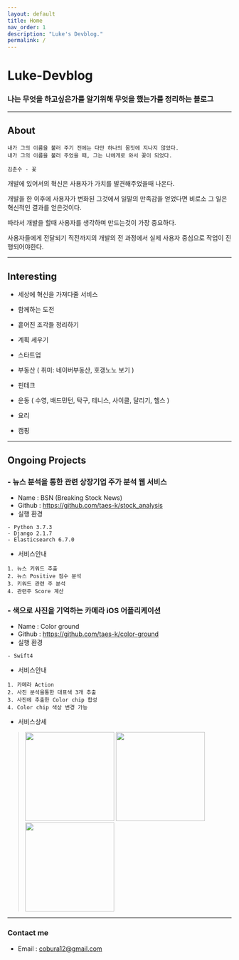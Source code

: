 ```yaml
---
layout: default
title: Home
nav_order: 1
description: "Luke's Devblog."
permalink: /
---
```


<h1> Luke-Devblog</h1>
<h3>나는 무엇을 하고싶은가를 알기위해 무엇을 했는가를 정리하는 블로그</h3>

---

## About
~~~
내가 그의 이름을 불러 주기 전에는 다만 하나의 몸짓에 지나지 않았다.  
내가 그의 이름을 불러 주었을 때, 그는 나에게로 와서 꽃이 되었다.  

김춘수 - 꽃
~~~
개발에 있어서의 혁신은 사용자가 가치를 발견해주었을때 나온다.    
  
개발을 한 이후에 사용자가 변화된 그것에서 일말의 만족감을 얻었다면 비로소 그 일은 혁신적인 결과를 얻은것이다.    
  
따라서 개발을 할때 사용자를 생각하며 만드는것이 가장 중요하다.    
  
사용자들에게 전달되기 직전까지의 개발의 전 과정에서 실제 사용자 중심으로 작업이 진행되어야한다. 

---
## Interesting

- 세상에 혁신을 가져다줄 서비스
- 함께하는 도전
- 흩어진 조각들 정리하기
- 계획 세우기
 
- 스타트업
- 부동산 ( 취미: 네이버부동산, 호갱노노 보기 )
- 핀테크 
- 운동 ( 수영, 배드민턴, 탁구, 테니스, 사이클, 달리기, 헬스 )
- 요리
- 캠핑  

---
## Ongoing Projects

### - 뉴스 분석을 통한 관련 상장기업 주가 분석 웹 서비스
- Name : BSN (Breaking Stock News)
- Github : <https://github.com/taes-k/stock_analysis>
- 실행 환경
```
- Python 3.7.3  
- Django 2.1.7  
- Elasticsearch 6.7.0
```
- 서비스안내
```
1. 뉴스 키워드 추출
2. 뉴스 Positive 점수 분석
3. 키워드 관련 주 분석
4. 관련주 Score 계산
```

### - 색으로 사진을 기억하는 카메라 iOS 어플리케이션
- Name : Color ground
- Github : <https://github.com/taes-k/color-ground>
- 실행 환경
```
- Swift4
```
- 서비스안내
```
1. 카메라 Action
2. 사진 분석을통한 대표색 3개 추출
3. 사진에 추출한 Color chip 합성
4. Color chip 색상 변경 가능
```
- 서비스상세  
  
> <div>
> <img width="200" src="https://github.com/taes-k/color-ground/raw/master/color-ground1.jpg">
> <img width="200" src="https://github.com/taes-k/color-ground/raw/master/color-ground5.jpg">
> <img width="200" src="https://github.com/taes-k/color-ground/raw/master/color-ground6.jpg">
> </div>

---
### Contact me
- Email : cobura12@gmail.com
